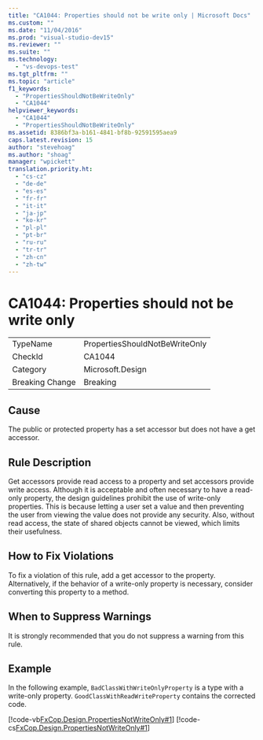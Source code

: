```yaml
---
title: "CA1044: Properties should not be write only | Microsoft Docs"
ms.custom: ""
ms.date: "11/04/2016"
ms.prod: "visual-studio-dev15"
ms.reviewer: ""
ms.suite: ""
ms.technology: 
  - "vs-devops-test"
ms.tgt_pltfrm: ""
ms.topic: "article"
f1_keywords: 
  - "PropertiesShouldNotBeWriteOnly"
  - "CA1044"
helpviewer_keywords: 
  - "CA1044"
  - "PropertiesShouldNotBeWriteOnly"
ms.assetid: 8386bf3a-b161-4841-bf8b-92591595aea9
caps.latest.revision: 15
author: "stevehoag"
ms.author: "shoag"
manager: "wpickett"
translation.priority.ht: 
  - "cs-cz"
  - "de-de"
  - "es-es"
  - "fr-fr"
  - "it-it"
  - "ja-jp"
  - "ko-kr"
  - "pl-pl"
  - "pt-br"
  - "ru-ru"
  - "tr-tr"
  - "zh-cn"
  - "zh-tw"
---
```

# CA1044: Properties should not be write only
|||  
|-|-|  
|TypeName|PropertiesShouldNotBeWriteOnly|  
|CheckId|CA1044|  
|Category|Microsoft.Design|  
|Breaking Change|Breaking|  
  
## Cause  
 The public or protected property has a set accessor but does not have a get accessor.  
  
## Rule Description  
 Get accessors provide read access to a property and set accessors provide write access. Although it is acceptable and often necessary to have a read-only property, the design guidelines prohibit the use of write-only properties. This is because letting a user set a value and then preventing the user from viewing the value does not provide any security. Also, without read access, the state of shared objects cannot be viewed, which limits their usefulness.  
  
## How to Fix Violations  
 To fix a violation of this rule, add a get accessor to the property. Alternatively, if the behavior of a write-only property is necessary, consider converting this property to a method.  
  
## When to Suppress Warnings  
 It is strongly recommended that you do not suppress a warning from this rule.  
  
## Example  
 In the following example, `BadClassWithWriteOnlyProperty` is a type with a write-only property. `GoodClassWithReadWriteProperty` contains the corrected code.  
  
 [!code-vb[FxCop.Design.PropertiesNotWriteOnly#1](../code-quality/codesnippet/VisualBasic/ca1044-properties-should-not-be-write-only_1.vb)]
 [!code-cs[FxCop.Design.PropertiesNotWriteOnly#1](../code-quality/codesnippet/CSharp/ca1044-properties-should-not-be-write-only_1.cs)]